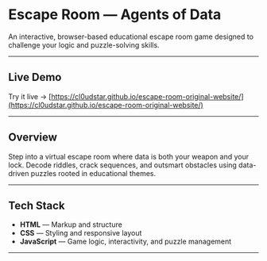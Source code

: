 # Escape Room — Agents of Data

An interactive, browser-based educational escape room game designed to challenge your logic and puzzle-solving skills.

---

##  Live Demo  
Try it live → [https://cl0udstar.github.io/escape-room-original-website/](https://cl0udstar.github.io/escape-room-original-website/)

---

##  Overview  
Step into a virtual escape room where data is both your weapon and your lock. Decode riddles, crack sequences, and outsmart obstacles using data-driven puzzles rooted in educational themes.

---

##  Tech Stack  
- **HTML** — Markup and structure  
- **CSS** — Styling and responsive layout  
- **JavaScript** — Game logic, interactivity, and puzzle management

---
